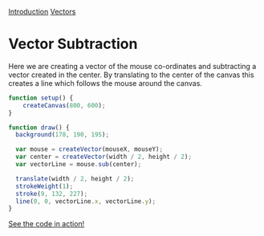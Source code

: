[Introduction](.../)  [Vectors](../)


# Vector Subtraction

Here we are creating a vector of the mouse co-ordinates and subtracting a vector created in the center. By translating to the center of the canvas this creates a line which follows the mouse around the canvas.

```js
function setup() {
    createCanvas(800, 600);
}

function draw() {
  background(178, 190, 195);

  var mouse = createVector(mouseX, mouseY);
  var center = createVector(width / 2, height / 2);
  var vectorLine = mouse.sub(center);

  translate(width / 2, height / 2);
  strokeWeight(1);
  stroke(9, 132, 227);
  line(0, 0, vectorLine.x, vectorLine.y);
}

```

[See the code in action!](sketch.html)
